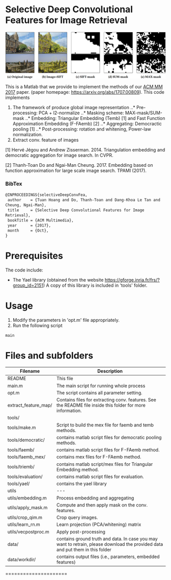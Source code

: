 Selective Deep Convolutional Features for Image Retrieval
===========

![alt text](images/masking_schemes.png)

This is a Matlab that we provide to implement the methods of our [ACM MM 2017](http://www.acmmm.org/2017/) paper.
 (paper homepage: https://arxiv.org/abs/1707.00809).
This code implements 
1. The framework of produce global image representation
..* Pre-processing: PCA + l2-normalize
..* Masking scheme: MAX-mask/SUM-mask
..* Embedding: Triangular Embedding (Temb) [1] and Fast Function Approximation Embedding (F-FAemb) [2]
..* Aggregating: Democractic pooling [1]
..* Post-processing: rotation and whitening, Power-law normalization.
2. Extract conv. feature of images

[1] Hervé Jégou and Andrew Zisserman. 2014. Triangulation embedding and democratic aggregation for image search. In CVPR.

[2] Thanh-Toan Do and Ngai-Man Cheung. 2017. Embedding based on function approximation for large scale image search. TPAMI (2017).

### BibTex
``` 
@INPROCEEDINGS{selectiveDeepConvFea,
 author    = {Tuan Hoang and Do, Thanh-Toan and Dang-Khoa Le Tan and Cheung, Ngai-Man},
 title     = {Selective Deep Convolutional Features for Image Retrieval},
 bookTitle = {ACM Multimedia},
 year      = {2017},
 month     = {Oct},
}
```



Prerequisites
=============
The code include:
- The Yael library (obtained from the website https://gforge.inria.fr/frs/?group_id=2151)
  A copy of this library is included in 'tools' folder.

Usage
=============
1) Modify the parameters in 'opt.m' file appropriately. 
1) Run the following script
```
main
```

Files and subfolders
=====================
|Filename|Description|
|--------|----------|
|README                      | This file|
|main.m                      | The main script for running whole process|
|opt.m                       | The script contains all parameter setting.|
|extract_feature_map/        |Contains files for extracting conv. features. See the README file inside this folder for more information.|
|tools/| |
|tools/make.m                |      Script to build the mex file for faemb and temb methods.|
|tools/democratic/           |contains matlab script files for democratic pooling methods.|
|tools/faemb/                |contains matlab script files for F-FAemb method.|
|tools/faemb_mex/            |contains mex files for F-FAemb method.|
|tools/triemb/               |contains matlab script/mex files for Triangular Embedding method.|
|tools/evaluation/           |contains matlab script files for evaluation.|
|tools/yael/                 |contains the yael library|
|utils|---|
|utils/embedding.m           |Process embedding and aggregating|
|utils/apply_mask.m          |Compute and then apply mask on the conv. features.|
|utils/crop_qim.m            |Crop query images.|
|utils/learn_rn.m            |Learn projection (PCA/whitening) matrix|
|utils/vecpostproc.m         |Apply post-processing|
|data/                       |contains ground truth and data. In case you may want to retrain, please download the provided data and put them in this folder|
|data/workdir/               |contains output files (i.e., parameters, embedded features)|
=====================